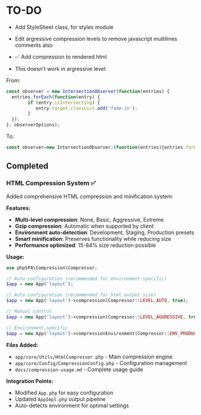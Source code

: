 # TO-DO

- Add StyleSheet class, for styles module
- Edit argressive compression levels to remove javascript multilines comments also
- ✅ Add compression to rendered html

- This doesn't work in argressive level:

From:
```js
const observer = new IntersectionObserver(function(entries) {
  entries.forEach(function(entry) {
        if (entry.isIntersecting) {
           entry.target.classList.add('fade-in');
        }
  });
}, observerOptions);
```

To:
```js
const observer=new IntersectionObserver;(function(entries){entries.forEach;(function(en;try){if(en;try.isIntersecting){en;try.target.classList.add('fade-in')}})},observerOptions);
```

## Completed

### HTML Compression System ✅

Added comprehensive HTML compression and minification system:

**Features:**

- **Multi-level compression**: None, Basic, Aggressive, Extreme
- **Gzip compression**: Automatic when supported by client
- **Environment auto-detection**: Development, Staging, Production presets
- **Smart minification**: Preserves functionality while reducing size
- **Performance optimized**: 15-84% size reduction possible

**Usage:**

```php
use phpSPA\Compression\Compressor;

// Auto-configuration (recommended for environment-specific)
$app = new App('layout');

// Auto-configuration (recommended for html output size)
$app = new App('layout')->compression(Compressor::LEVEL_AUTO, true);

// Manual control
$app = new App('layout')->compression(Compressor::LEVEL_AGGRESSIVE, true);

// Environment-specific
$app = new App('layout')->compressionEnvironment(Compressor::ENV_PRODUCTION);
```

**Files Added:**

- `app/core/Utils/HtmlCompressor.php` - Main compression engine
- `app/core/Config/CompressionConfig.php` - Configuration management
- `docs/compression-usage.md` - Complete usage guide

**Integration Points:**

- Modified `App.php` for easy configuration
- Updated `AppImpl.php` output pipeline
- Auto-detects environment for optimal settings
